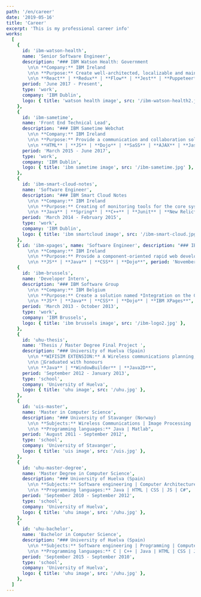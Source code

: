 ```yaml
---
path: '/en/career'
date: '2019-05-16'
title: 'Career'
excerpt: 'This is my professional career info'
works:
  [
    {
      id: 'ibm-watson-health',
      name: 'Senior Software Engineer',
      description: "### IBM Watson Health: Government
        \n\n **Company:** IBM Ireland
        \n\n **Purpose:** Create well-architected, localizable and maintainable Government solutions to improve the value of health and human services of our Government customers.
        \n\n **React** | **Redux** | **Flow** | **Jest** | **Puppeteer**",
      period: 'June 2017 - Present',
      type: 'work',
      company: 'IBM Dublin',
      logo: { title: 'watson health image', src: '/ibm-watson-health2.jpg' },
    },
    {
      id: 'ibm-sametime',
      name: 'Front End Technical Lead',
      description: "### IBM Sametime Webchat
        \n\n **Company:** IBM Ireland
        \n\n **Purpose:** Provide a communication and collaboration solution for enterprises. Provide as well Sametime integration to other IBM products.
        \n\n **HTML** | **JS** | **Dojo** | **SaSS** | **AJAX** | **Jasmine**",
      period: 'March 2015 - June 2017',
      type: 'work',
      company: 'IBM Dublin',
      logo: { title: 'ibm sametime image', src: '/ibm-sametime.jpg' },
    },
    {
      id: 'ibm-smart-cloud-notes',
      name: 'Software Engineer',
      description: "### IBM Smart Cloud Notes
        \n\n **Company:** IBM Ireland
        \n\n **Purpose:** Creating of monitoring tools for the core systems of IBM e-mail Cloud.
        \n\n **Java** | **Spring** | **C++** | **Junit** | **New Relic**",
      period: 'March 2014 - February 2015',
      type: 'work',
      company: 'IBM Dublin',
      logo: { title: 'ibm smartcloud image', src: '/ibm-smart-cloud.jpg' },
    },
    { id: 'ibm-xpages', name: 'Software Engineer', description: "### IBM XPages
        \n\n **Company:** IBM Ireland
        \n\n **Purpose:** Provide a component-oriented rapid web development framework that allows data from IBM Notes and Relational Databases to be displayed to browser on all platforms.
        \n\n **JS** | **Java** | **CSS** | **Dojo**", period: 'November 2013 - February 2014', type: 'work', company: 'IBM Dublin', logo: { title: 'ibm xpages image', src: '/ibm-logo.jpg' } },
    {
      id: 'ibm-brussels',
      name: 'Developer Intern',
      description: "### IBM Software Group
        \n\n **Company:** IBM Belgium
        \n\n **Purpose:** Create a solution named *Integration on the Glass* that integrates the most relevant information and tools that the IBM Benelux managers use on their daily basis.
        \n\n **JS** | **Java** | **CSS** | **Dojo** | **IBM XPages**",
      period: 'March 2013 - October 2013',
      type: 'work',
      company: 'IBM Brussels',
      logo: { title: 'ibm brussels image', src: '/ibm-logo2.jpg' },
    },
    {
      id: 'uhu-thesis',
      name: 'Thesis / Master Degree Final Project ',
      description: "### University of Huelva (Spain)
        \n\n **WIFISIM EXTENSION:** A Wireless communications planning, optimization and deployment solution.
        \n\n 🥇Graduated with honours
        \n\n **Java** | **WindowBuilder** | **Java2D**",
      period: 'September 2012 - January 2013',
      type: 'school',
      company: 'University of Huelva',
      logo: { title: 'uhu image', src: '/uhu.jpg' },
    },
    {
      id: 'uis-master',
      name: 'Master in Computer Science',
      description: "### University of Stavanger (Norway)
        \n\n **Subjects:** Wireless Communications | Image Processing | Security Networks | Distributed systems | Reliability Analysis | Pattern Recognition
        \n\n **Programming languages:** Java | Matlab",
      period: 'August 2011 - September 2012',
      type: 'school',
      company: 'University of Stavanger',
      logo: { title: 'uis image', src: '/uis.jpg' },
    },
    {
      id: 'uhu-master-degree',
      name: 'Master Degree in Computer Science',
      description: "### University of Huelva (Spain)
        \n\n **Subjects:** Software engineering | Computer Architecture | Artificial Intelligence | Data Structures | Networks | Data Bases | Compilers
        \n\n **Programming languages:** Java | HTML | CSS | JS | C#",
      period: 'September 2010 - September 2012',
      type: 'school',
      company: 'University of Huelva',
      logo: { title: 'uhu image', src: '/uhu.jpg' },
    },
    {
      id: 'uhu-bachelor',
      name: 'Bachelor in Computer Science',
      description: "### University of Huelva (Spain)
        \n\n **Subjects:** Software engineering | Programming | Computer Fundamentals | Data Structures | Operative Systems | Data Bases
        \n\n **Programming languages:** C | C++ | Java | HTML | CSS | JS | C#",
      period: 'September 2015 - September 2010',
      type: 'school',
      company: 'University of Huelva',
      logo: { title: 'uhu image', src: '/uhu.jpg' },
    },
  ]
---
```

